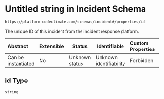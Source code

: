 # Untitled string in Incident Schema

```txt
https://platform.codeclimate.com/schemas/incident#/properties/id
```

The unique ID of this incident from the incident response platform.


| Abstract            | Extensible | Status         | Identifiable            | Custom Properties | Additional Properties | Access Restrictions | Defined In                                                                               |
| :------------------ | ---------- | -------------- | ----------------------- | :---------------- | --------------------- | ------------------- | ---------------------------------------------------------------------------------------- |
| Can be instantiated | No         | Unknown status | Unknown identifiability | Forbidden         | Allowed               | none                | [Incident.schema.json\*](../../spec/schemas/Incident.schema.json "open original schema") |

## id Type

`string`
